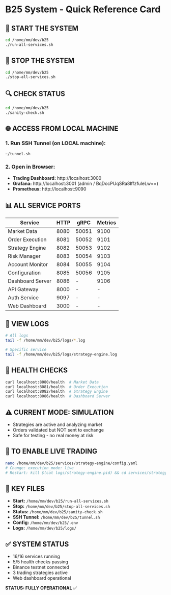 # B25 System - Quick Reference Card

## 🚀 START THE SYSTEM
```bash
cd /home/mm/dev/b25
./run-all-services.sh
```

## 🛑 STOP THE SYSTEM
```bash
cd /home/mm/dev/b25
./stop-all-services.sh
```

## 🔍 CHECK STATUS
```bash
cd /home/mm/dev/b25
./sanity-check.sh
```

## 🌐 ACCESS FROM LOCAL MACHINE

### 1. Run SSH Tunnel (on LOCAL machine):
```bash
~/tunnel.sh
```

### 2. Open in Browser:
- **Trading Dashboard:** http://localhost:3000
- **Grafana:** http://localhost:3001 (admin / BqDocPUqSRa8lffzfuleLw==)
- **Prometheus:** http://localhost:9090

## 📊 ALL SERVICE PORTS

| Service | HTTP | gRPC | Metrics |
|---------|------|------|---------|
| Market Data | 8080 | 50051 | 9100 |
| Order Execution | 8081 | 50052 | 9101 |
| Strategy Engine | 8082 | 50053 | 9102 |
| Risk Manager | 8083 | 50054 | 9103 |
| Account Monitor | 8084 | 50055 | 9104 |
| Configuration | 8085 | 50056 | 9105 |
| Dashboard Server | 8086 | - | 9106 |
| API Gateway | 8000 | - | - |
| Auth Service | 9097 | - | - |
| Web Dashboard | 3000 | - | - |

## 📝 VIEW LOGS
```bash
# All logs
tail -f /home/mm/dev/b25/logs/*.log

# Specific service
tail -f /home/mm/dev/b25/logs/strategy-engine.log
```

## 🏥 HEALTH CHECKS
```bash
curl localhost:8080/health  # Market Data
curl localhost:8081/health  # Order Execution
curl localhost:8082/health  # Strategy Engine
curl localhost:8086/health  # Dashboard Server
```

## ⚠️ CURRENT MODE: SIMULATION
- Strategies are active and analyzing market
- Orders validated but NOT sent to exchange
- Safe for testing - no real money at risk

## 🔄 TO ENABLE LIVE TRADING
```bash
nano /home/mm/dev/b25/services/strategy-engine/config.yaml
# Change: execution_mode: live
# Restart: kill $(cat logs/strategy-engine.pid) && cd services/strategy-engine && ./bin/service &
```

## 📍 KEY FILES
- **Start:** `/home/mm/dev/b25/run-all-services.sh`
- **Stop:** `/home/mm/dev/b25/stop-all-services.sh`
- **Status:** `/home/mm/dev/b25/sanity-check.sh`
- **SSH Tunnel:** `/home/mm/dev/b25/tunnel.sh`
- **Config:** `/home/mm/dev/b25/.env`
- **Logs:** `/home/mm/dev/b25/logs/`

## ✅ SYSTEM STATUS
- 16/16 services running
- 5/5 health checks passing
- Binance testnet connected
- 3 trading strategies active
- Web dashboard operational

**STATUS: FULLY OPERATIONAL** ✅

